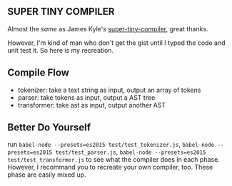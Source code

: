 ## SUPER TINY COMPILER

Almost the *same* as James Kyle's [super-tiny-compiler](https://github.com/thejameskyle/the-super-tiny-compiler), great thanks.

However, I'm kind of man who don't get the gist until I typed the code and unit test it.
So here is my recreation.

## Compile Flow

* tokenizer: take a text string as input, output an array of tokens
* parser: take tokens as input, output a AST tree
* transformer: take ast as input, output another AST

## Better Do Yourself

run `babel-node --presets=es2015 test/test_tokenizer.js`,
`babel-node --presets=es2015 test/test_parser.js`,
`babel-node --presets=es2015 test/test_transformer.js`
 to see what the compiler does in each phase.
However, I recommand you to recreate your own compiler, too.
These phase are easily mixed up.